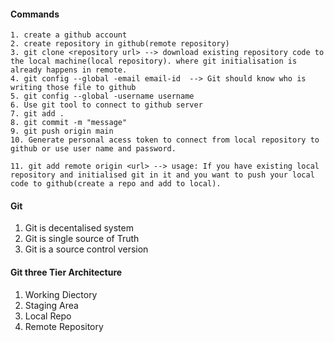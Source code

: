 #### Commands

    1. create a github account
    2. create repository in github(remote repository)
    3. git clone <repository url> --> download existing repository code to the local machine(local repository). where git initialisation is already happens in remote.
    4. git config --global -email email-id  --> Git should know who is   writing those file to github
    5. git config --global -username username
    6. Use git tool to connect to github server
    7. git add .
    8. git commit -m "message"
    9. git push origin main
    10. Generate personal acess token to connect from local repository to github or use user name and password.

    11. git add remote origin <url> --> usage: If you have existing local repository and initialised git in it and you want to push your local code to github(create a repo and add to local).

#### Git

1. Git is decentalised system
2. Git is single source of Truth
3. Git is a source control version

#### Git three Tier Architecture

1.  Working Diectory
2.  Staging Area
3.  Local Repo
4.  Remote Repository
